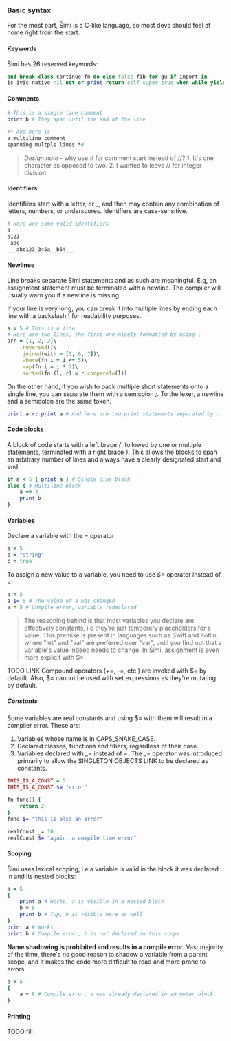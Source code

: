 ### Basic syntax

For the most part, Šimi is a C-like language, so most devs should feel at home right from the start.

#### Keywords
Šimi has 26 reserved keywords:
```ruby
and break class continue fn do else false fib for gu if import in 
is ivic native nil not or print return self super true when while yield
```

#### Comments
```ruby
# This is a single line comment
print b # They span until the end of the line

#* And here is
a multiline comment
spanning multple lines *#
```

> *Design note* - why use # for comment start instead of //? 1. It's one character as opposed to two. 2. I wanted to leave // for integer division.

#### Identifiers
Identifiers start with a letter, or _, and then may contain any combination of letters, numbers, or underscores. Identifiers are case-sensitive.
```ruby
# Here are some valid identifiers
a
a123
_abc
___abc123_345a__b54___
```

#### Newlines
Line breaks separate Šimi statements and as such are meaningful. E.g, an assignment statement must be terminated with a newline. The compiler will usually warn you if a newline is missing.

If your line is very long, you can break it into multiple lines by ending each line with a backslash *\\* for readability purposes.
```ruby
a = 5 # This is a line
# Here are two lines, the first one nicely formatted by using \
arr = [1, 2, 3]\
    .reversed()\
    .joined(with = [5, 6, 7])\
    .where(fn i = i <= 5)\
    .map(fn i = i * 2)\
    .sorted(fn (l, r) = r.compareTo(l))
```

On the other hand, if you wish to pack multiple short statements onto a single line, you can separate them with a semicolon *;*. To the lexer, a newline and a semicolon are the same token.
```ruby
print arr; print a # And here are two print statements separated by ;
```

#### Code blocks
A block of code starts with a left brace *{*, followed by one or multiple statements, terminated with a right brace *}*. This allows the blocks to span an arbitrary number of lines and always have a clearly designated start and end.
```ruby
if a < 5 { print a } # Single line block
else { # Multiline block
    a += 3
    print b
}
```

#### Variables
Declare a variable with the *=* operator:
```ruby
a = 5
b = "string"
c = true
```

To assign a new value to a variable, you need to use *$=* operator instead of *=*:
```ruby
a = 5
a $= 6 # The value of a was changed
a = 5 # Compile error, variable redeclared
```

> The reasoning behind is that most variables you declare are effectively constants, i.e they're just temporary placeholders for a value. This premise is present in languages such as Swift and Kotlin, where "let" and "val" are preferred over "var", until you find out that a variable's value indeed needs to change. In Šimi, assignment is even more explicit with $=.

TODO LINK Compound operators (+=, -=, etc.) are invoked with $= by default. Also, $= cannot be used with set expressions as they're mutating by default.

##### Constants
Some variables are real constants and using $= with them will result in a compiler error. These are:
1. Variables whose name is in CAPS_SNAKE_CASE.
2. Declared classes, functions and fibers, regardless of their case.
3. Variables declared with *_=* instead of *=*. The *_=* operator was introduced primarily to allow the SINGLETON OBJECTS LINK to be declared as constants.
```ruby
THIS_IS_A_CONST = 5
THIS_IS_A_CONST $= "error"

fn func() {
    return 2
}
func $= "this is also an error"

realConst _= 10
realConst $= "again, a compile time error"
```

#### Scoping
Šimi uses lexical scoping, i.e a variable is valid in the block it was declared in and its nested blocks:
```ruby
a = 5
{
    print a # Works, a is visible in a nested block
    b = 6
    print b # Yup, b is visible here as well
}
print a # Works
print b # Compile error, b is not declared in this scope
```

**Name shadowing is prohibited and results in a compile error.** Vast majority of the time, there's no good reason to shadow a variable from a parent scope, and it makes the code more difficult to read and more prone to errors.
```ruby
a = 5
{
    a = 6 # Compile error, a was already declared in an outer block
}
```

#### Printing

TODO fill